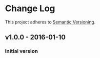 # Change Log

This project adheres to [Semantic Versioning](http://semver.org/).

## v1.0.0 - 2016-01-10
### Initial version